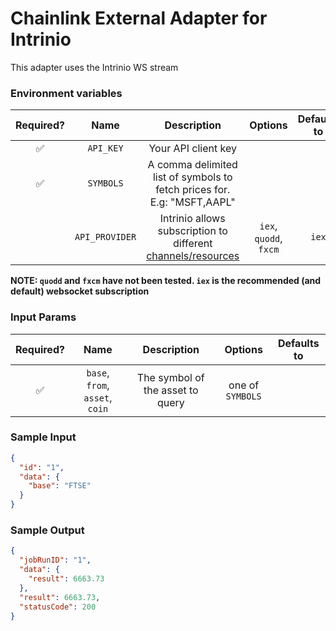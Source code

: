 # Chainlink External Adapter for Intrinio

This adapter uses the Intrinio WS stream

### Environment variables

| Required? |      Name      |                                                      Description                                                       |        Options         | Defaults to |
| :-------: | :------------: | :--------------------------------------------------------------------------------------------------------------------: | :--------------------: | :---------: |
|    ✅     |   `API_KEY`    |                                                  Your API client key                                                   |                        |             |
|    ✅     |   `SYMBOLS`    |                        A comma delimited list of symbols to fetch prices for. E.g: "MSFT,AAPL"                         |                        |             |
|           | `API_PROVIDER` | Intrinio allows subscription to different [channels/resources](https://github.com/intrinio/intrinio-realtime-node-sdk) | `iex`, `quodd`, `fxcm` |    `iex`    |

**NOTE: `quodd` and `fxcm` have not been tested. `iex` is the recommended (and default) websocket subscription**

### Input Params

| Required? |                   Name                    |           Description            |     Options      | Defaults to |
| :-------: | :---------------------------------------: | :------------------------------: | :--------------: | :---------: |
|    ✅     | `base`, `from`, `asset`, `coin` | The symbol of the asset to query | one of `SYMBOLS` |             |

### Sample Input

```json
{
  "id": "1",
  "data": {
    "base": "FTSE"
  }
}
```

### Sample Output

```json
{
  "jobRunID": "1",
  "data": {
    "result": 6663.73
  },
  "result": 6663.73,
  "statusCode": 200
}
```
